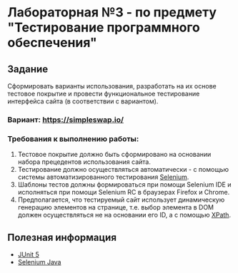 # Лабораторная №3 - по предмету "Тестирование программного обеспечения"
## Задание
Сформировать варианты использования, разработать на их основе тестовое покрытие и провести функциональное тестирование интерфейса сайта (в соответствии с вариантом).

### Вариант: https://simpleswap.io/

### Требования к выполнению работы:
1. Тестовое покрытие должно быть сформировано на основании набора прецедентов использования сайта.
2. Тестирование должно осуществляться автоматически - с помощью системы автоматизированного тестирования [Selenium](http://docs.seleniumhq.org/).
3. Шаблоны тестов должны формироваться при помощи Selenium IDE и исполняться при помощи Selenium RC в браузерах Firefox и Chrome.
4. Предполагается, что тестируемый сайт использует динамическую генерацию элементов на странице, т.е. выбор элемента в DOM должен осуществляться не на основании его ID, а с помощью [XPath](http://ru.wikipedia.org/wiki/XPath).


## Полезная информация
+ [JUnit 5](https://www.baeldung.com/parameterized-tests-junit-5)
+ [Selenium Java](https://habr.com/ru/post/502292/)
